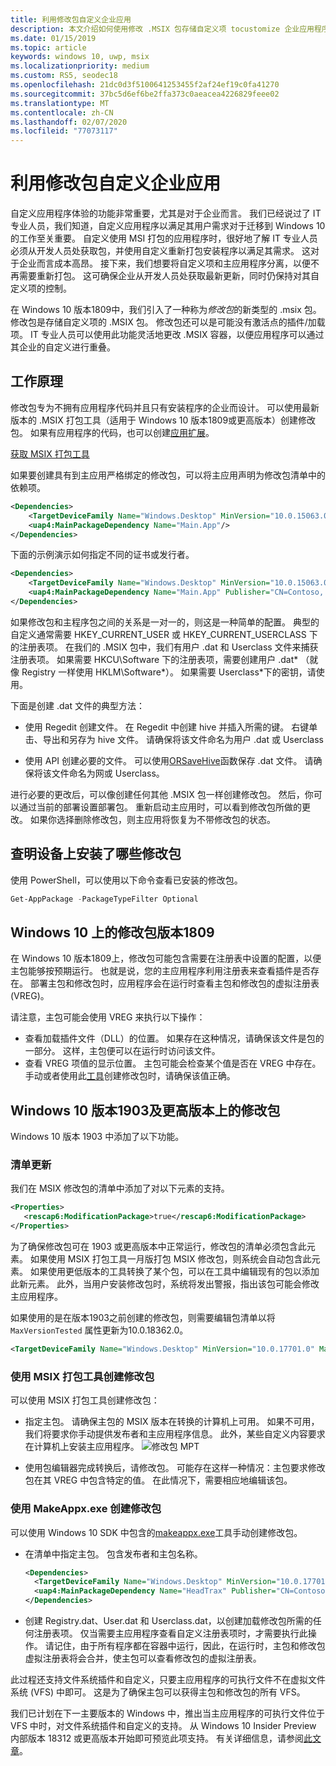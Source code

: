 ```yaml
---
title: 利用修改包自定义企业应用
description: 本文介绍如何使用修改 .MSIX 包存储自定义项 tocustomize 企业应用程序。
ms.date: 01/15/2019
ms.topic: article
keywords: windows 10, uwp, msix
ms.localizationpriority: medium
ms.custom: RS5, seodec18
ms.openlocfilehash: 21dc0d3f5100641253455f2af24ef19c0fa41270
ms.sourcegitcommit: 37bc5d6ef6be2ffa373c0aeacea4226829feee02
ms.translationtype: MT
ms.contentlocale: zh-CN
ms.lasthandoff: 02/07/2020
ms.locfileid: "77073117"
---
```

# <a name="customize-your-enterprise-apps-with-modification-packages"></a>利用修改包自定义企业应用

自定义应用程序体验的功能非常重要，尤其是对于企业而言。 我们已经说过了 IT 专业人员，我们知道，自定义应用程序以满足其用户需求对于迁移到 Windows 10 的工作至关重要。 自定义使用 MSI 打包的应用程序时，很好地了解 IT 专业人员必须从开发人员处获取包，并使用自定义重新打包安装程序以满足其需求。 这对于企业而言成本高昂。 接下来，我们想要将自定义项和主应用程序分离，以便不再需要重新打包。 这可确保企业从开发人员处获取最新更新，同时仍保持对其自定义项的控制。

在 Windows 10 版本1809中，我们引入了一种称为*修改包*的新类型的 .msix 包。 修改包是存储自定义项的 .MSIX 包。 修改包还可以是可能没有激活点的插件/加载项。 IT 专业人员可以使用此功能灵活地更改 .MSIX 容器，以便应用程序可以通过其企业的自定义进行重叠。

## <a name="how-it-works"></a>工作原理

修改包专为不拥有应用程序代码并且只有安装程序的企业而设计。 可以使用最新版本的 .MSIX 打包工具（适用于 Windows 10 版本1809或更高版本）创建修改包。 如果有应用程序的代码，也可以创建[应用扩展](https://docs.microsoft.com/windows/uwp/launch-resume/how-to-create-an-extension)。 

<div class="nextstepaction"><p><a class="x-hidden-focus" href="https://www.microsoft.com/p/msix-packaging-tool/9n5lw3jbcxkf" data-linktype="external">获取 MSIX 打包工具</a></p></div>

如果要创建具有到主应用严格绑定的修改包，可以将主应用声明为修改包清单中的依赖项。 

``` xml
<Dependencies>
    <TargetDeviceFamily Name="Windows.Desktop" MinVersion="10.0.15063.0"/>
    <uap4:MainPackageDependency Name="Main.App"/>
</Dependencies>
```

下面的示例演示如何指定不同的证书或发行者。

``` xml
<Dependencies>
    <TargetDeviceFamily Name="Windows.Desktop" MinVersion="10.0.15063.0"/>
    <uap4:MainPackageDependency Name="Main.App" Publisher="CN=Contoso, C=US" />
</Dependencies>

```

如果修改包和主程序包之间的关系是一对一的，则这是一种简单的配置。 典型的自定义通常需要 HKEY_CURRENT_USER 或 HKEY_CURRENT_USERCLASS 下的注册表项。 在我们的 .MSIX 包中，我们有用户 .dat 和 Userclass 文件来捕获注册表项。 如果需要 HKCU\Software 下的注册表项，需要创建用户 .dat\* （就像 Registry 一样使用 HKLM\Software\*）。 如果需要 Userclass\*下的密钥，请使用。 

下面是创建 .dat 文件的典型方法：

* 使用 Regedit 创建文件。 在 Regedit 中创建 hive 并插入所需的键。 右键单击、导出和另存为 hive 文件。 请确保将该文件命名为用户 .dat 或 Userclass

* 使用 API 创建必要的文件。 可以使用[ORSaveHive](https://docs.microsoft.com/windows/win32/devnotes/orsavehive)函数保存 .dat 文件。 请确保将该文件命名为网或 Userclass。

进行必要的更改后，可以像创建任何其他 .MSIX 包一样创建修改包。 然后，你可以通过当前的部署设置部署包。 重新启动主应用时，可以看到修改包所做的更改。 如果你选择删除修改包，则主应用将恢复为不带修改包的状态。 

## <a name="find-out-what-modification-packages-are-installed-on-your-device"></a>查明设备上安装了哪些修改包

使用 PowerShell，可以使用以下命令查看已安装的修改包。

```powershell
Get-AppPackage -PackageTypeFilter Optional
```

## <a name="modification-packages-on-windows-10-version-1809"></a>Windows 10 上的修改包版本1809

在 Windows 10 版本1809上，修改包可能包含需要在注册表中设置的配置，以便主包能够按预期运行。 也就是说，您的主应用程序利用注册表来查看插件是否存在。 部署主包和修改包时，应用程序会在运行时查看主包和修改包的虚拟注册表 (VREG)。

请注意，主包可能会使用 VREG 来执行以下操作：

* 查看加载插件文件（DLL）的位置。 如果存在这种情况，请确保该文件是包的一部分。 这样，主包便可以在运行时访问该文件。
* 查看 VREG 项值的显示位置。 主包可能会检查某个值是否在 VREG 中存在。 手动或者使用此[工具](https://www.microsoft.com/p/msix-packaging-tool/9n5lw3jbcxkf)创建修改包时，请确保该值正确。

## <a name="modification-packages-on-windows-10-version-1903-and-later"></a>Windows 10 版本1903及更高版本上的修改包

Windows 10 版本 1903 中添加了以下功能。

### <a name="manifest-update"></a>清单更新

我们在 MSIX 修改包的清单中添加了对以下元素的支持。

```xml
<Properties>
   <rescap6:ModificationPackage>true</rescap6:ModificationPackage>
</Properties>
```

为了确保修改包可在 1903 或更高版本中正常运行，修改包的清单必须包含此元素。 如果使用 MSIX 打包工具一月版打包 MSIX 修改包，则系统会自动包含此元素。 如果使用更低版本的工具转换了某个包，可以在工具中编辑现有的包以添加此新元素。 此外，当用户安装修改包时，系统将发出警报，指出该包可能会修改主应用程序。

如果使用的是在版本1903之前创建的修改包，则需要编辑包清单以将 `MaxVersionTested` 属性更新为10.0.18362.0。

```xml
<TargetDeviceFamily Name="Windows.Desktop" MinVersion="10.0.17701.0" MaxVersionTested="10.0.18362.0" />
```

### <a name="create-a-modification-package-using-the-msix-packaging-tool"></a>使用 MSIX 打包工具创建修改包

可以使用 MSIX 打包工具创建修改包：

* 指定主包。 请确保主包的 MSIX 版本在转换的计算机上可用。 如果不可用，我们将要求你手动提供发布者和主应用程序信息。 此外，某些自定义内容要求在计算机上安装主应用程序。
![修改包 MPT](images/MPT-mod-page.png)

* 使用包编辑器完成转换后，请修改包。 可能存在这样一种情况：主包要求修改包在其 VREG 中包含特定的值。 在此情况下，需要相应地编辑该包。

### <a name="create-a-modification-package-using-makeappxexe"></a>使用 MakeAppx.exe 创建修改包

可以使用 Windows 10 SDK 中包含的[makeappx.exe](package/create-app-package-with-makeappx-tool.md)工具手动创建修改包。

* 在清单中指定主包。 包含发布者和主包名称。

    ```xml
    <Dependencies>
      <TargetDeviceFamily Name="Windows.Desktop" MinVersion="10.0.17701.0" MaxVersionTested="12.0.0.0"/>
      <uap4:MainPackageDependency Name="HeadTrax" Publisher="CN=Contoso Software, O=Contoso Corporation, C=US" />
    </Dependencies>
    ```

* 创建 Registry.dat、User.dat 和 Userclass.dat，以创建加载修改包所需的任何注册表项。 仅当需要主应用程序查看自定义注册表项时，才需要执行此操作。 请记住，由于所有程序都在容器中运行，因此，在运行时，主包和修改包虚拟注册表将会合并，使主包可以查看修改包的虚拟注册表。  

此过程还支持文件系统插件和自定义，只要主应用程序的可执行文件不在虚拟文件系统 (VFS) 中即可。 这是为了确保主包可以获得主包和修改包的所有 VFS。

我们已计划在下一主要版本的 Windows 中，推出当主应用程序的可执行文件位于 VFS 中时，对文件系统插件和自定义的支持。 从 Windows 10 Insider Preview 内部版本 18312 或更高版本开始即可预览此项支持。 有关详细信息，请参阅[此文章](modification-package-1903.md)。 
